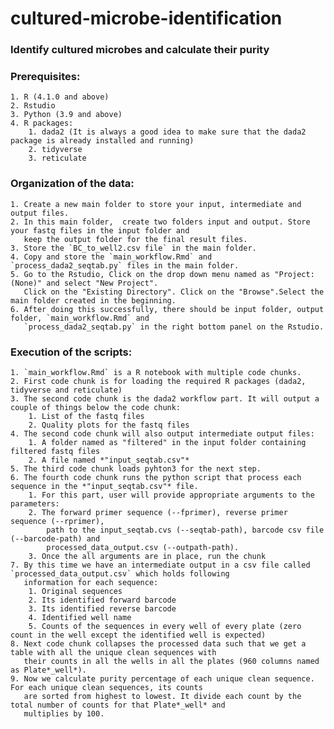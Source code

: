 # cultured-microbe-identification
### Identify cultured microbes and calculate their purity

### Prerequisites:
	1. R (4.1.0 and above)
	2. Rstudio
	3. Python (3.9 and above) 
	4. R packages:
		1. dada2 (It is always a good idea to make sure that the dada2 package is already installed and running)
		2. tidyverse
		3. reticulate


### Organization of the data:
	1. Create a new main folder to store your input, intermediate and output files.
	2. In this main folder,  create two folders input and output. Store your fastq files in the input folder and 
       keep the output folder for the final result files.
	3. Store the `BC_to_well2.csv file` in the main folder.
	4. Copy and store the `main_workflow.Rmd` and `process_dada2_seqtab.py` files in the main folder.
	5. Go to the Rstudio, Click on the drop down menu named as "Project: (None)" and select "New Project". 
       Click on the "Existing Directory". Click on the "Browse".Select the main folder created in the beginning.
	6. After doing this successfully, there should be input folder, output folder, `main_workflow.Rmd` and 
       `process_dada2_seqtab.py` in the right bottom panel on the Rstudio.


### Execution of the scripts:
	1. `main_workflow.Rmd` is a R notebook with multiple code chunks.
	2. First code chunk is for loading the required R packages (dada2, tidyverse and reticulate)
	3. The second code chunk is the dada2 workflow part. It will output a couple of things below the code chunk:
		1. List of the fastq files
		2. Quality plots for the fastq files
	4. The second code chunk will also output intermediate output files:
		1. A folder named as "filtered" in the input folder containing filtered fastq files
		2. A file named *"input_seqtab.csv"*
	5. The third code chunk loads pyhton3 for the next step.
	6. The fourth code chunk runs the python script that process each sequence in the *"input_seqtab.csv"* file.
		1. For this part, user will provide appropriate arguments to the parameters:
		2. The forward primer sequence (--fprimer), reverse primer sequence (--rprimer), 
            path to the input_seqtab.cvs (--seqtab-path), barcode csv file (--barcode-path) and 
            processed_data_output.csv (--outpath-path).
		3. Once the all arguments are in place, run the chunk
	7. By this time we have an intermediate output in a csv file called `processed_data_output.csv` which holds following 
       information for each sequence:
		1. Original sequences
		2. Its identified forward barcode
		3. Its identified reverse barcode
		4. Identified well name
		5. Counts of the sequences in every well of every plate (zero count in the well except the identified well is expected)
	8. Next code chunk collapses the processed data such that we get a table with all the unique clean sequences with 
       their counts in all the wells in all the plates (960 columns named as Plate*_well*).
	9. Now we calculate purity percentage of each unique clean sequence. For each unique clean sequences, its counts 
       are sorted from highest to lowest. It divide each count by the total number of counts for that Plate*_well* and 
       multiplies by 100.
 
